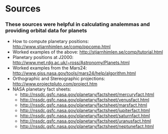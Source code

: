 # Sources
### These sources were helpful in calculating analemmas and providing orbital data for planets

- How to compute planetary positions: http://www.stjarnhimlen.se/comp/ppcomp.html
- Worked examples of the above: http://stjarnhimlen.se/comp/tutorial.html
- Planetary positions at J2000: http://www.met.rdg.ac.uk/~ross/Astronomy/Planets.html
- Worked examples from the Mars24: http://www.giss.nasa.gov/tools/mars24/help/algorithm.html
- Orthographic and Stereographic projections: http://www.projectpluto.com/project.htm
- NASA planetary fact sheets:
  - http://nssdc.gsfc.nasa.gov/planetary/factsheet/mercuryfact.html
  - http://nssdc.gsfc.nasa.gov/planetary/factsheet/venusfact.html
  - http://nssdc.gsfc.nasa.gov/planetary/factsheet/marsfact.html
  - http://nssdc.gsfc.nasa.gov/planetary/factsheet/jupiterfact.html
  - http://nssdc.gsfc.nasa.gov/planetary/factsheet/saturnfact.html
  - http://nssdc.gsfc.nasa.gov/planetary/factsheet/uranusfact.html
  - http://nssdc.gsfc.nasa.gov/planetary/factsheet/neptunefact.html
